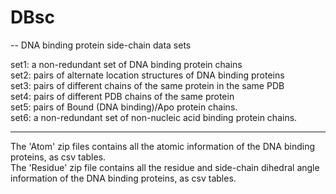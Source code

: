 # DBsc
-- DNA binding protein side-chain data sets

set1: a non-redundant set of DNA binding protein chains<br/>
set2: pairs of alternate location structures of DNA binding proteins<br/>
set3: pairs of different chains of the same protein in the same PDB<br/>
set4: pairs of different PDB chains of the same protein<br/>
set5: pairs of Bound (DNA binding)/Apo protein chains. <br/>
set6: a non-redundant set of non-nucleic acid binding protein chains. <br/>

<hr/>
The 'Atom' zip files contains all the atomic information of the DNA binding proteins, as csv tables.<br/>
The 'Residue' zip file contains all the residue and side-chain dihedral angle information of the DNA binding proteins, as csv tables.<br/>


